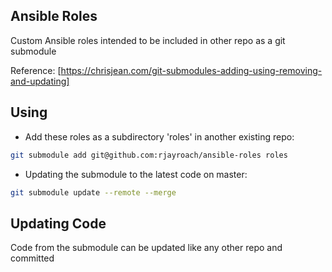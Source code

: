 ## Ansible Roles

Custom Ansible roles intended to be included in other repo as a git submodule

Reference: [https://chrisjean.com/git-submodules-adding-using-removing-and-updating]

## Using

- Add these roles as a subdirectory 'roles' in another existing repo:

```bash
git submodule add git@github.com:rjayroach/ansible-roles roles
```

- Updating the submodule to the latest code on master:

```bash
git submodule update --remote --merge
```

## Updating Code

Code from the submodule can be updated like any other repo and committed

